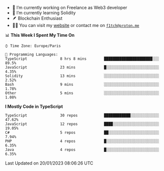 - 🔭 I’m currently working on Freelance as Web3 developer
- 🌱 I’m currently learning Solidity
- 🪶 Blockchain Enthusiast
- 👨‍💻 You can visit my [website](https://f1tch.xyz) or contact me on [`f1tch@proton.me`](mailto:f1tch@proton.me)

<!--START_SECTION:waka-->
📊 **This Week I Spent My Time On** 

```text
⌚︎ Time Zone: Europe/Paris

💬 Programming Languages: 
TypeScript               8 hrs 8 mins        ██████████████████████░░░   89.5% 
JavaScript               23 mins             █░░░░░░░░░░░░░░░░░░░░░░░░   4.35% 
Solidity                 13 mins             ░░░░░░░░░░░░░░░░░░░░░░░░░   2.52% 
Bash                     9 mins              ░░░░░░░░░░░░░░░░░░░░░░░░░   1.78% 
Other                    5 mins              ░░░░░░░░░░░░░░░░░░░░░░░░░   1.08%

```

**I Mostly Code in TypeScript** 

```text
TypeScript               30 repos            ████████████░░░░░░░░░░░░░   47.62% 
JavaScript               12 repos            ████░░░░░░░░░░░░░░░░░░░░░   19.05% 
C#                       5 repos             ██░░░░░░░░░░░░░░░░░░░░░░░   7.94% 
PHP                      4 repos             █░░░░░░░░░░░░░░░░░░░░░░░░   6.35% 
Java                     4 repos             █░░░░░░░░░░░░░░░░░░░░░░░░   6.35%

```



 Last Updated on 20/01/2023 08:06:26 UTC
<!--END_SECTION:waka-->
